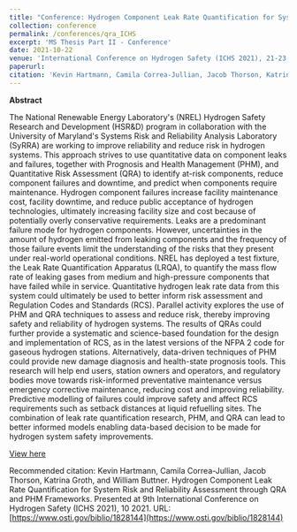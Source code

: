 ```yaml
---
title: "Conference: Hydrogen Component Leak Rate Quantification for System Risk and Reliability Assessment through QRA and PHM Frameworks"
collection: conference
permalink: /conferences/qra_ICHS
excerpt: 'MS Thesis Part II - Conference'
date: 2021-10-22
venue: 'International Conference on Hydrogen Safety (ICHS 2021), 21-23 September 2021'
paperurl: 
citation: 'Kevin Hartmann, Camila Correa-Jullian, Jacob Thorson, Katrina Groth, and William Buttner. Hydrogen Component Leak Rate Quantification for System Risk and Reliability Assessment through QRA and PHM Frameworks. Presented at 9th International Conference on Hydrogen Safety (ICHS 2021), 10 2021. URL: https://www.osti.gov/biblio/1828144'
---
```

**Abstract**

The National Renewable Energy Laboratory's (NREL) Hydrogen Safety Research and Development (HSR&D) program in collaboration with the University of Maryland's Systems Risk and Reliability Analysis Laboratory (SyRRA) are working to improve reliability and reduce risk in hydrogen systems. This approach strives to use quantitative data on component leaks and failures, together with Prognosis and Health Management (PHM), and Quantitative Risk Assessment (QRA) to identify at-risk components, reduce component failures and downtime, and predict when components require maintenance. Hydrogen component failures increase facility maintenance cost, facility downtime, and reduce public acceptance of hydrogen technologies, ultimately increasing facility size and cost because of potentially overly conservative requirements. Leaks are a predominant failure mode for hydrogen components. However, uncertainties in the amount of hydrogen emitted from leaking components and the frequency of those failure events limit the understanding of the risks that they present under real-world operational conditions. NREL has deployed a test fixture, the Leak Rate Quantification Apparatus (LRQA), to quantify the mass flow rate of leaking gases from medium and high-pressure components that have failed while in service. Quantitative hydrogen leak rate data from this system could ultimately be used to better inform risk assessment and Regulation Codes and Standards (RCS). Parallel activity explores the use of PHM and QRA techniques to assess and reduce risk, thereby improving safety and reliability of hydrogen systems. The results of QRAs could further provide a systematic and science-based foundation for the design and implementation of RCS, as in the latest versions of the NFPA 2 code for gaseous hydrogen stations. Alternatively, data-driven techniques of PHM could provide new damage diagnosis and health-state prognosis tools. This research will help end users, station owners and operators, and regulatory bodies move towards risk-informed preventative maintenance versus emergency corrective maintenance, reducing cost and improving reliability. Predictive modelling of failures could improve safety and affect RCS requirements such as setback distances at liquid refuelling sites. The combination of leak rate quantification research, PHM, and QRA can lead to better informed models enabling data-based decision to be made for hydrogen system safety improvements.


[View here](https://github.com/CamCorreaJullian/CamCorreaJullian.github.io/files/8911080/79598_qra_ichs.pdf)

Recommended citation: Kevin Hartmann, Camila Correa-Jullian, Jacob Thorson, Katrina Groth, and William Buttner. Hydrogen Component Leak Rate Quantification for System Risk and Reliability Assessment through QRA and PHM Frameworks. Presented at 9th International Conference on Hydrogen Safety (ICHS 2021), 10 2021. URL: [https://www.osti.gov/biblio/1828144](https://www.osti.gov/biblio/1828144)
